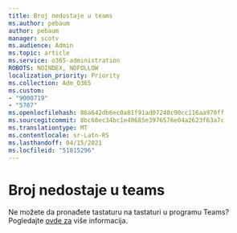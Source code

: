 ```yaml
---
title: Broj nedostaje u teams
ms.author: pebaum
author: pebaum
manager: scotv
ms.audience: Admin
ms.topic: article
ms.service: o365-administration
ROBOTS: NOINDEX, NOFOLLOW
localization_priority: Priority
ms.collection: Adm_O365
ms.custom:
- "9000719"
- "5707"
ms.openlocfilehash: 86a642db6ec0a81f91ad07240c90cc116aa970ff
ms.sourcegitcommit: 8bc60ec34bc1e40685e3976576e04a2623f63a7c
ms.translationtype: MT
ms.contentlocale: sr-Latn-RS
ms.lasthandoff: 04/15/2021
ms.locfileid: "51815296"
---
```

# <a name="dial-pad-missing-from-teams"></a>Broj nedostaje u teams

Ne možete da pronađete tastaturu na tastaturi u programu Teams? Pogledajte [ovde za](https://docs.microsoft.com/alchemyinsights/teams-voice-dial-pad-missing) više informacija.
